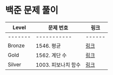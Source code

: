 # 백준 문제 풀이

| Level | 문제 번호 | 링크 |
|-------|-----------|------|
| ------- | ----------- | ------ |
| Bronze | 1546. 평균 | [링크](%EB%B0%B1%EC%A4%80/Bronze/1546.%E2%80%85%ED%8F%89%EA%B7%A0/README.md) |
| Gold | 1562. 계단 수 | [링크](%EB%B0%B1%EC%A4%80/Gold/1562.%E2%80%85%EA%B3%84%EB%8B%A8%E2%80%85%EC%88%98/README.md) |
| Silver | 1003. 피보나치 함수 | [링크](%EB%B0%B1%EC%A4%80/Silver/1003.%E2%80%85%ED%94%BC%EB%B3%B4%EB%82%98%EC%B9%98%E2%80%85%ED%95%A8%EC%88%98/README.md) |
